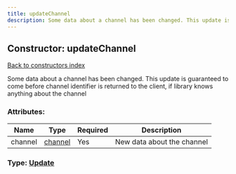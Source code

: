```yaml
---
title: updateChannel
description: Some data about a channel has been changed. This update is guaranteed to come before channel identifier is returned to the client, if library knows anything about the channel
---
```

## Constructor: updateChannel  
[Back to constructors index](index.md)



Some data about a channel has been changed. This update is guaranteed to come before channel identifier is returned to the client, if library knows anything about the channel

### Attributes:

| Name     |    Type       | Required | Description |
|----------|---------------|----------|-------------|
|channel|[channel](../constructors/channel.md) | Yes|New data about the channel|



### Type: [Update](../types/Update.md)


